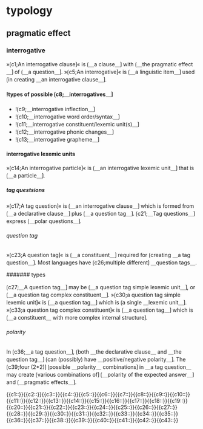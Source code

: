 # typology

## pragmatic effect

### interrogative

»⟮c1;An interrogative clause⟯« is ⟮＿a clause＿⟯ with ⟮＿the pragmatic effect＿⟯ of ⟮＿a question＿⟯.
»⟮c5;An interrogative⟯« is ⟮＿a linguistic item＿⟯ used ⟮in creating ＿an interrogative clause＿⟯.

#### !types of possible ⟮c8;＿interrogatives＿⟯

- !⟮c9;＿interrogative inflection＿⟯
- !⟮c10;＿interrogative word order/syntax＿⟯
- !⟮c11;＿interrogative constituent/lexemic unit(s)＿⟯
- !⟮c12;＿interrogative phonic changes＿⟯
- !⟮c13;＿interrogative grapheme＿⟯

#### interrogative lexemic units

»⟮c14;An interrogative particle⟯« is ⟮＿an interrogative lexemic unit＿⟯ that is ⟮＿a particle＿⟯.

##### tag questsions

»⟮c17;A tag question⟯« is ⟮＿an interrogative clause＿⟯ which is formed from ⟮＿a declarative clause＿⟯ plus ⟮＿a question tag＿⟯.
⟮c21;＿Tag questions＿⟯ express ⟮＿polar questions＿⟯.

###### question tag

»⟮c23;A question tag⟯« is ⟮＿a constituent＿⟯ required for ⟮creating ＿a tag question＿⟯.
Most languages have ⟮c26;multiple different⟯ ＿question tags＿.

####### types

⟮c27;＿A question tag＿⟯ may be ⟮＿a question tag simple lexemic unit＿⟯, or ⟮＿a question tag complex constituent＿⟯.
»⟮c30;a question tag simple lexemic unit⟯« is ⟮＿a question tag＿⟯ which is ⟮a single ＿lexemic unit＿⟯.
»⟮c33;a question tag complex constituent⟯« is ⟮＿a question tag＿⟯ which is ⟮＿a constituent＿ with more complex internal structure⟯.

###### polarity

In ⟮c36;＿a tag question＿⟯, ⟮both ＿the declarative clause＿ and ＿the question tag＿⟯ ⟮can (possibly) have ＿positive/negative polarity＿⟯.
The ⟮c39;four (2*2)⟯ ⟮possible ＿polarity＿ combinations⟯ in ＿a tag question＿ may create ⟮various combinations of⟯ ⟮＿polarity of the expected answer＿⟯ and ⟮＿pragmatic effects＿⟯.

<span class='cloze-dump'>{{c1::}}{{c2::}}{{c3::}}{{c4::}}{{c5::}}{{c6::}}{{c7::}}{{c8::}}{{c9::}}{{c10::}}{{c11::}}{{c12::}}{{c13::}}{{c14::}}{{c15::}}{{c16::}}{{c17::}}{{c18::}}{{c19::}}{{c20::}}{{c21::}}{{c22::}}{{c23::}}{{c24::}}{{c25::}}{{c26::}}{{c27::}}{{c28::}}{{c29::}}{{c30::}}{{c31::}}{{c32::}}{{c33::}}{{c34::}}{{c35::}}{{c36::}}{{c37::}}{{c38::}}{{c39::}}{{c40::}}{{c41::}}{{c42::}}{{c43::}}</span>